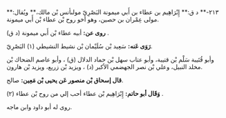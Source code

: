 ٢١٣-** د ق:** إِبْرَاهِيم بن عطاء بن أَبي ميمونة البَصْرِيّ مولىأنس بْن مالك،** ويُقال:** مولى عِمْران بن حصين، وهو أخو روح بْن عطاء بْن أَبي ميمونة.

**روى عن:** أبيه عطاء بْن أَبي ميمونة (د ق) .

**رَوَى عَنه:** سَعِيد بْن سُلَيْمان بْن نشيط النشيطي (١) البَصْرِيّ.

وأبو قُتَيبة سَلْم بْن قتيبة، وأبو عتاب سهل بْن حماد الدلال (ق) ، وأبو عاصم الضحاك بْن مخلد النبيل، وعلي بْن نصر الجهضمي الأكبر (د) ، ويزيد بْن زريع، ويزيد بْن هارون.

**قال إسحاق بْن منصور عَن يحيى بْن مَعِين:** صالح.

**وَقَال أبو حاتم:** إِبْرَاهِيم بْن عطاء أحب إلي من روح بْن عطاء (٢) .

روى له أبو داود وابن ماجه.